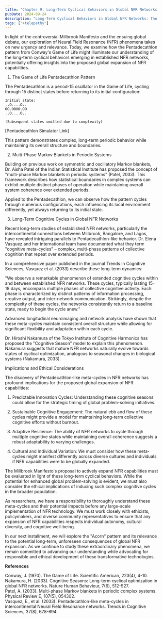 ```yaml
---
title: "Chapter 9: Long-Term Cyclical Behaviors in Global NFR Networks, the Pentadecathlon Model"
pubDate: 2024-09-24
description: "Long-Term Cyclical Behaviors in Global NFR Networks: The Pentadecathlon Model"
tags: ["+telepathy"]
---
```


In light of the controversial Millbrook Manifesto and the ensuing global debate, our exploration of Neural Field Resonance (NFR) phenomena takes on new urgency and relevance. Today, we examine how the Pentadecathlon pattern from Conway's Game of Life might illuminate our understanding of the long-term cyclical behaviors emerging in established NFR networks, potentially offering insights into the proposed global expansion of NFR capabilities.

1. The Game of Life Pentadecathlon Pattern

The Pentadecathlon is a period-15 oscillator in the Game of Life, cycling through 15 distinct states before returning to its initial configuration:

```
Initial state:
..O....O..
OO.OOOO.OO
..O....O..

(Subsequent states omitted due to complexity)
```

[Pentadecathlon Simulator Link]

This pattern demonstrates complex, long-term periodic behavior while maintaining its overall structure and boundaries.

2. Multi-Phase Markov Blankets in Periodic Systems

Building on previous work on symmetric and oscillatory Markov blankets, Dr. Aisha Patel of the Indian Statistical Institute has proposed the concept of "multi-phase Markov blankets in periodic systems" (Patel, 2033). This framework describes how statistical boundaries in complex systems can exhibit multiple distinct phases of operation while maintaining overall system coherence over extended periods.

Applied to the Pentadecathlon, we can observe how the pattern cycles through numerous configurations, each influencing its local environment differently, yet always returning to its initial state.

3. Long-Term Cognitive Cycles in Global NFR Networks

Recent long-term studies of established NFR networks, particularly the intercontinental connections between Millbrook, Bangalore, and Lagos, have revealed intriguing parallels to Pentadecathlon-like behavior. Dr. Elena Vasquez and her international team have documented what they term "cognitive meta-cycles" – complex, multi-phase patterns of collective cognition that repeat over extended periods.

In a comprehensive paper published in the journal Trends in Cognitive Sciences, Vasquez et al. (2033) describe these long-term dynamics:

"We observe a remarkable phenomenon of extended cognitive cycles within and between established NFR networks. These cycles, typically lasting 15-18 days, encompass multiple phases of collective cognitive activity. Each phase is characterized by distinct patterns of information processing, creative output, and inter-network communication. Strikingly, despite the complexity of these cycles, the networks consistently return to a baseline state, ready to begin the cycle anew."

Advanced longitudinal neuroimaging and network analysis have shown that these meta-cycles maintain consistent overall structure while allowing for significant flexibility and adaptation within each cycle.

Dr. Hiroshi Nakamura of the Tokyo Institute of Cognitive Harmonics has proposed the "Cognitive Season" model to explain this phenomenon. Nakamura suggests that mature NFR networks naturally evolve towards states of cyclical optimization, analogous to seasonal changes in biological systems (Nakamura, 2033).

Implications and Ethical Considerations

The discovery of Pentadecathlon-like meta-cycles in NFR networks has profound implications for the proposed global expansion of NFR capabilities:

1. Predictable Innovation Cycles: Understanding these cognitive seasons could allow for the strategic timing of global problem-solving initiatives.

2. Sustainable Cognitive Engagement: The natural ebb and flow of these cycles might provide a model for maintaining long-term collective cognitive efforts without burnout.

3. Adaptive Resilience: The ability of NFR networks to cycle through multiple cognitive states while maintaining overall coherence suggests a robust adaptability to varying challenges.

4. Cultural and Individual Variation: We must consider how these meta-cycles might manifest differently across diverse cultures and individuals if NFR capabilities were to be globally expanded.

The Millbrook Manifesto's proposal to actively expand NFR capabilities must be evaluated in light of these long-term cyclical behaviors. While the potential for enhanced global problem-solving is evident, we must also consider the ethical implications of inducing such complex cognitive cycles in the broader population.

As researchers, we have a responsibility to thoroughly understand these meta-cycles and their potential impacts before any large-scale implementation of NFR technology. We must work closely with ethicists, policymakers, and diverse community representatives to ensure that any expansion of NFR capabilities respects individual autonomy, cultural diversity, and cognitive well-being.

In our next installment, we will explore the "Acorn" pattern and its relevance to the potential long-term, unforeseen consequences of global NFR expansion. As we continue to study these extraordinary phenomena, we remain committed to advancing our understanding while advocating for responsible and ethical development of these transformative technologies.

**References**

Conway, J. (1970). The Game of Life. Scientific American, 223(4), 4-10.<br>
Nakamura, H. (2033). Cognitive Seasons: Long-term cyclical optimization in global NFR networks. Nature Human Behaviour, 7(6), 512-527.<br>
Patel, A. (2033). Multi-phase Markov blankets in periodic complex systems. Physical Review E, 107(5), 054302.  
Vasquez, E., et al. (2033). Pentadecathlon-like meta-cycles in intercontinental Neural Field Resonance networks. Trends in Cognitive Sciences, 37(8), 678-694.